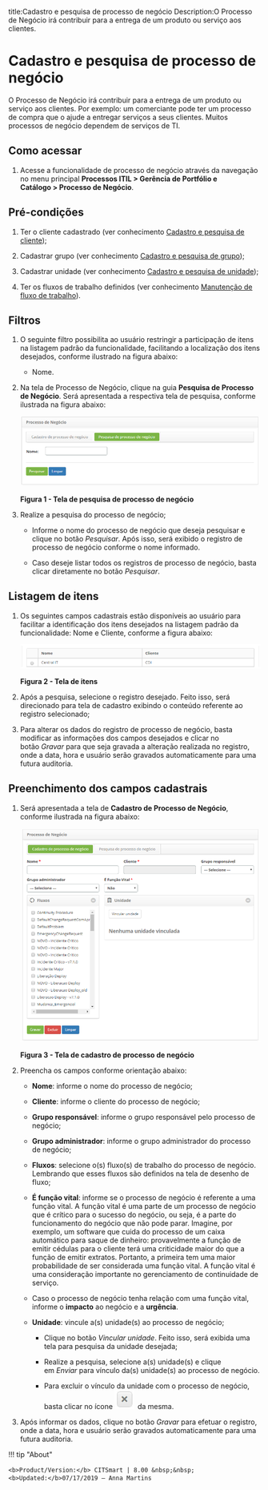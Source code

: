 title:Cadastro e pesquisa de processo de negócio
Description:O Processo de Negócio irá contribuir para a entrega de um produto ou serviço aos clientes.

# Cadastro e pesquisa de processo de negócio

O Processo de Negócio irá contribuir para a entrega de um produto ou serviço aos
clientes. Por exemplo: um comerciante pode ter um processo de compra que o ajude
a entregar serviços a seus clientes. Muitos processos de negócio dependem de
serviços de TI.

Como acessar
------------

1.  Acesse a funcionalidade de processo de negócio através da navegação no
    menu principal **Processos ITIL > Gerência de Portfólio e
    Catálogo > Processo de Negócio**.

Pré-condições
-------------

1.  Ter o cliente cadastrado (ver conhecimento [Cadastro e pesquisa de
    cliente][1]);

2.  Cadastrar grupo (ver conhecimento [Cadastro e pesquisa de
    grupo][2]);

3.  Cadastrar unidade (ver conhecimento [Cadastro e pesquisa de
    unidade][3]);

4.  Ter os fluxos de trabalho definidos (ver conhecimento [Manutenção de fluxo
    de trabalho][4]).

Filtros
-------

1.  O seguinte filtro possibilita ao usuário restringir a participação de itens
    na listagem padrão da funcionalidade, facilitando a localização dos itens
    desejados, conforme ilustrado na figura abaixo:

    -   Nome.

1.  Na tela de Processo de Negócio, clique na guia **Pesquisa de Processo de
    Negócio**. Será apresentada a respectiva tela de pesquisa, conforme
    ilustrada na figura abaixo:

    ![Criar](images/business-1.png)

    **Figura 1 - Tela de pesquisa de processo de negócio**

1.  Realize a pesquisa do processo de negócio;

    -   Informe o nome do processo de negócio que deseja pesquisar e clique no
        botão *Pesquisar*. Após isso, será exibido o registro de processo de
        negócio conforme o nome informado.

    -   Caso deseje listar todos os registros de processo de negócio, basta
        clicar diretamente no botão *Pesquisar*.

Listagem de itens
-----------------

1.  Os seguintes campos cadastrais estão disponíveis ao usuário para facilitar a
    identificação dos itens desejados na listagem padrão da
    funcionalidade: Nome e Cliente, conforme a figura abaixo:

    ![Criar](images/business-2.png)

    **Figura 2 - Tela de itens**

1.  Após a pesquisa, selecione o registro desejado. Feito isso, será direcionado
    para tela de cadastro exibindo o conteúdo referente ao registro selecionado;

2.  Para alterar os dados do registro de processo de negócio, basta modificar as
    informações dos campos desejados e clicar no botão *Gravar* para que seja
    gravada a alteração realizada no registro, onde a data, hora e usuário serão
    gravados automaticamente para uma futura auditoria.

Preenchimento dos campos cadastrais
-----------------------------------

1.  Será apresentada a tela de **Cadastro de Processo de Negócio**, conforme
    ilustrada na figura abaixo:

    ![Criar](images/business-3.png)

    **Figura 3 - Tela de cadastro de processo de negócio**

1.  Preencha os campos conforme orientação abaixo:

    -   **Nome**: informe o nome do processo de negócio;

    -   **Cliente**: informe o cliente do processo de negócio;

    -   **Grupo responsável**: informe o grupo responsável pelo processo de
        negócio;

    -   **Grupo administrador**: informe o grupo administrador do processo de
        negócio;

    -   **Fluxos**: selecione o(s) fluxo(s) de trabalho do processo de negócio.
        Lembrando que esses fluxos são definidos na tela de desenho de fluxo;

    -   **É função vital**: informe se o processo de negócio é referente a uma
        função vital. A função vital é uma parte de um processo de negócio que é
        crítico para o sucesso do negócio, ou seja, é a parte do funcionamento
        do negócio que não pode parar. Imagine, por exemplo, um software que
        cuida do processo de um caixa automático para saque de dinheiro:
        provavelmente a função de emitir cédulas para o cliente terá uma
        criticidade maior do que a função de emitir extratos. Portanto, a
        primeira tem uma maior probabilidade de ser considerada uma função
        vital. A função vital é uma consideração importante no gerenciamento de
        continuidade de serviço.

    -   Caso o processo de negócio tenha relação com uma função vital, informe
        o **impacto** ao negócio e a **urgência**.

    -   **Unidade**: vincule a(s) unidade(s) ao processo de negócio;

        -   Clique no botão *Vincular unidade*. Feito isso, será exibida uma
            tela para pesquisa da unidade desejada;

        -   Realize a pesquisa, selecione a(s) unidade(s) e clique
            em *Enviar* para vínculo da(s) unidade(s) ao processo de negócio.

        -   Para excluir o vínculo da unidade com o processo de negócio, basta
            clicar no ícone ![Criar](images/business-4.png)  da mesma.

3.  Após informar os dados, clique no botão *Gravar* para efetuar o registro, onde a
data, hora e usuário serão gravados automaticamente para uma futura auditoria.

[1]:/pt-br/citsmart-platform-7/processes/portfolio-and-catalog/client.html
[2]:/pt-br/citsmart-platform-7/initial-settings/access-settings/user/group.html
[3]:/pt-br/citsmart-platform-7/plataform-administration/region-and-language/register-unit.html
[4]:/pt-br/citsmart-platform-7/workflow/workflow-management.html


!!! tip "About"

    <b>Product/Version:</b> CITSmart | 8.00 &nbsp;&nbsp;
    <b>Updated:</b>07/17/2019 – Anna Martins

